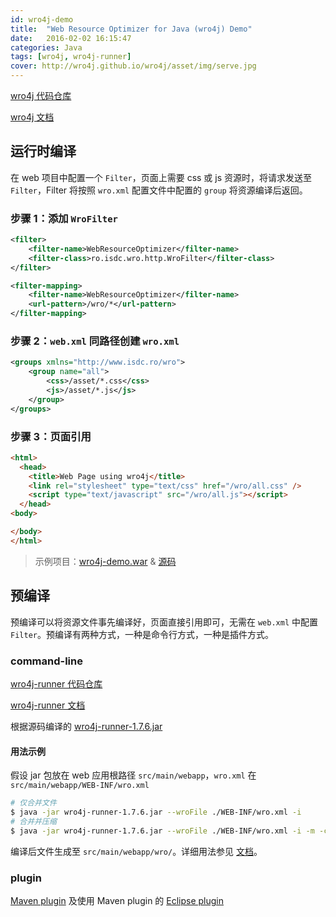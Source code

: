 ```yaml
---
id: wro4j-demo
title:  "Web Resource Optimizer for Java (wro4j) Demo"
date:   2016-02-02 16:15:47
categories: Java
tags: [wro4j, wro4j-runner]
cover: http://wro4j.github.io/wro4j/asset/img/serve.jpg
---
```


[wro4j 代码仓库](https://github.com/wro4j/wro4j)

[wro4j 文档](http://wro4j.readthedocs.org/en/stable/)

运行时编译
--------

在 web 项目中配置一个 `Filter`，页面上需要 css 或 js 资源时，将请求发送至 `Filter`，Filter 将按照 `wro.xml` 配置文件中配置的 `group` 将资源编译后返回。

### 步骤 1：添加 `WroFilter`

```xml
<filter>
    <filter-name>WebResourceOptimizer</filter-name>
    <filter-class>ro.isdc.wro.http.WroFilter</filter-class>
</filter>

<filter-mapping>
    <filter-name>WebResourceOptimizer</filter-name>
    <url-pattern>/wro/*</url-pattern>
</filter-mapping>
```

### 步骤 2：`web.xml` 同路径创建 `wro.xml`

```xml
<groups xmlns="http://www.isdc.ro/wro">
    <group name="all">
        <css>/asset/*.css</css>
        <js>/asset/*.js</js>
    </group>
</groups>
```

### 步骤 3：页面引用

```html
<html>
  <head>
    <title>Web Page using wro4j</title>
    <link rel="stylesheet" type="text/css" href="/wro/all.css" />
    <script type="text/javascript" src="/wro/all.js"></script>
  </head>
<body>

</body>
</html>
```

> 示例项目：[wro4j-demo.war](/contents/wro4j/wro4j-demo.war) & [源码](https://github.com/AlphaHinex/seed-gradle-java/tree/wro4j)

预编译
-----

预编译可以将资源文件事先编译好，页面直接引用即可，无需在 `web.xml` 中配置 `Filter`。预编译有两种方式，一种是命令行方式，一种是插件方式。

### command-line

[wro4j-runner 代码仓库](https://github.com/wro4j/wro4j-runner)

[wro4j-runner 文档](http://wro4j.readthedocs.org/en/stable/wro4jRunner/)

根据源码编译的 [wro4j-runner-1.7.6.jar](/contents/wro4j/wro4j-runner-1.7.6.jar)

#### 用法示例

假设 jar 包放在 web 应用根路径 `src/main/webapp`，`wro.xml` 在 `src/main/webapp/WEB-INF/wro.xml`

```bash
# 仅合并文件
$ java -jar wro4j-runner-1.7.6.jar --wroFile ./WEB-INF/wro.xml -i
# 合并并压缩
$ java -jar wro4j-runner-1.7.6.jar --wroFile ./WEB-INF/wro.xml -i -m -c cssMin
```

编译后文件生成至 `src/main/webapp/wro/`。详细用法参见 [文档](http://wro4j.readthedocs.org/en/stable/wro4jRunner/)。


### plugin

[Maven plugin](http://wro4j.readthedocs.org/en/docs/MavenPlugin/) 及使用 Maven plugin 的 [Eclipse plugin](https://github.com/jbosstools/m2e-wro4j)
